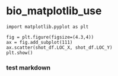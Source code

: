 # bio_matplotlib_use
```
import matplotlib.pyplot as plt

fig = plt.figure(figsize=(4.3,4))
ax = fig.add_subplot(111)
ax.scatter(shot_df.LOC_X, shot_df.LOC_Y)
plt.show()

```
### test markdown
